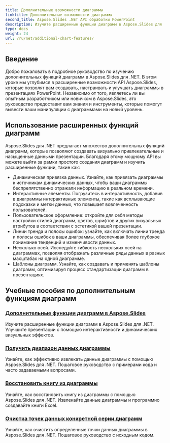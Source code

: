 ```yaml
---
title: Дополнительные возможности диаграммы
linktitle: Дополнительные возможности диаграммы
second_title: Aspose.Slides .NET API обработки PowerPoint
description: Изучите расширенные функции диаграмм в Aspose.Slides для .NET! Научитесь создавать динамические интерактивные диаграммы с настраиваемыми стилями, линиями тренда и многим другим. Улучшите свои презентации с помощью мощной визуализации данных.
type: docs
weight: 24
url: /ru/net/additional-chart-features/
---
```


## Введение

Добро пожаловать в подробное руководство по изучению дополнительных функций диаграмм в Aspose.Slides для .NET. В этом уроке мы углубимся в расширенные возможности API Aspose.Slides, которые позволят вам создавать, настраивать и улучшать диаграммы в презентациях PowerPoint. Независимо от того, являетесь ли вы опытным разработчиком или новичком в Aspose.Slides, это руководство предоставит вам знания и инструменты, которые помогут вывести ваши манипуляции с диаграммами на новый уровень.

## Использование расширенных функций диаграмм

Aspose.Slides для .NET предлагает множество дополнительных функций диаграмм, которые позволяют создавать визуально привлекательные и насыщенные данными презентации. Благодаря этому мощному API вы можете выйти за рамки простого создания диаграмм и изучить расширенные функции, такие как:

- Динамическая привязка данных. Узнайте, как привязать диаграммы к источникам динамических данных, чтобы ваши диаграммы беспрепятственно отражали информацию в реальном времени.
- Интерактивные элементы. Погрузитесь в интерактивность, добавив в диаграммы интерактивные элементы, такие как всплывающие подсказки и метки данных, что повышает вовлеченность пользователей.
- Пользовательское оформление: откройте для себя методы настройки стилей диаграмм, цветов, шрифтов и других визуальных атрибутов в соответствии с эстетикой вашей презентации.
- Линии тренда и полосы ошибок: узнайте, как включать линии тренда и полосы ошибок в ваши диаграммы, обеспечивая более глубокое понимание тенденций и изменчивости данных.
- Несколько осей. Исследуйте гибкость нескольких осей на диаграммах, позволяя отображать различные ряды данных в разных масштабах на одной диаграмме.
- Шаблоны диаграмм. Узнайте, как создавать и применять шаблоны диаграмм, оптимизируя процесс стандартизации диаграмм в презентациях.

## Учебные пособия по дополнительным функциям диаграмм
### [Дополнительные функции диаграмм в Aspose.Slides](./additional-chart-features/)
Изучите расширенные функции диаграмм в Aspose.Slides для .NET. Улучшите презентации с помощью интерактивности и динамических визуальных эффектов.
### [Получить диапазон данных диаграммы](./chart-get-range/)
Узнайте, как эффективно извлекать данные диаграммы с помощью Aspose.Slides для .NET. Пошаговое руководство с примерами кода и часто задаваемыми вопросами.
### [Восстановить книгу из диаграммы](./chart-recover-workbook/)
Узнайте, как восстановить книгу из диаграммы с помощью Aspose.Slides для .NET. Извлекайте данные диаграммы и программно создавайте книги Excel.
### [Очистка точек данных конкретной серии диаграмм](./clear-specific-chart-series-data-points-data/)
Узнайте, как очистить определенные точки данных диаграммы в Aspose.Slides для .NET. Пошаговое руководство с исходным кодом.